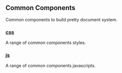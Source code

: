 ## Common Components
Common components to build pretty document system.

### [css](#public/doc/plugins/components/css/css.md)
A range of common components styles.

### [js](#public/doc/plugins/components/js/js.md)
A range of common components javascripts.
